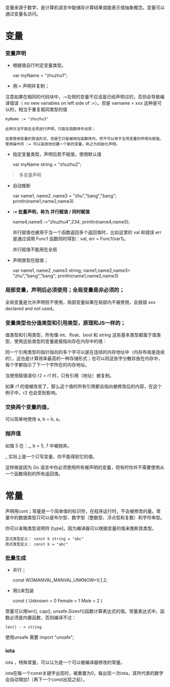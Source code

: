 
变量来源于数学，是计算机语言中能储存计算结果或能表示值抽象概念。变量可以通过变量名访问。

# 变量

### 变量声明

- 根据值自行判定变量类型。

    var myName = "zhuzhu1";

- 用:= 声明并复制；

 注意如果在相同的代码块中，:=左侧的变量不应该是已经声明过的，否则会导致编译错误（ no new variables on left side of :=）。但是 varname = xxx 这种是可以的，相当于重复赋同类型的值

    myName := "zhuzhu3"

    此种方法不能在全局进行声明，只能在函数体中出现；

    这是使用变量的首选形式，但是它只能被用在函数体内，而不可以用于全局变量的声明与赋值。使用操作符 := 可以高效地创建一个新的变量，称之为初始化声明。

- 指定变量类型，声明后若不赋值，使用默认值

    var myName string = "zhuzhu2";


>  多变量声明

- 自动推断

	var name1, name2 ,name3 = "zhu","bang","bang";
	println(name1,name2,name3)

- **:= 批量声明，称为 并行赋值 / 同时赋值**

	name4,name5 :="zhuzhu4",234;
	println(name4,name5);

    并行赋值也被用于当一个函数返回多个返回值时，比如这里的 val 和错误 err 是通过调用 Func1 函数同时得到：val, err = Func1(var1)。

    并行赋值不能用在全局

- 声明类型在赋值；

	var name1, name2 ,name3 string;
	name1,name2,name3= "zhu","bang","bang";
	println(name1,name2,name3)

### 局部变量，声明后必须使用；全局变量是非必须的；

全局变量是允许声明但不使用，局部变量如果在局部内不被使用，会报错   xxx declared and not used。

### 变量类型也分值类型和引用类型，原理和JS一样的；

值类型和引用类型，所有像 int、float、bool 和 string 这些基本类型都属于值类型，使用这些类型的变量直接指向存在内存中的值：

同一个引用类型的指针指向的多个字可以是在连续的内存地址中（内存布局是连续的），这也是计算效率最高的一种存储形式；也可以将这些字分散存放在内存中，每个字都指示了下一个字所在的内存地址。

当使用赋值语句 r2 = r1 时，只有引用（地址）被复制。

如果 r1 的值被改变了，那么这个值的所有引用都会指向被修改后的内容，在这个例子中，r2 也会受到影响。


### 交换两个变量的值，

可以简单地使用 a, b = b, a。

### 抛弃值

如值 5 在：_, b = 5, 7 中被抛弃。

_ 实际上是一个只写变量，你不能得到它的值。

这样做是因为 Go 语言中你必须使用所有被声明的变量，但有时你并不需要使用从一个函数得到的所有返回值。






# 常量

声明用cont；常量是一个简单值的标识符，在程序运行时，不会被修改的量。常量中的数据类型只可以是布尔型、数字型（整数型、浮点型和复数）和字符串型。

你可以省略类型说明符 [type]，因为编译器可以根据变量的值来推断其类型。

    显式类型定义： const b string = "abc"
    隐式类型定义： const b = "abc"

 ### 批量生成

-  并行；

    const WOMANVAL,MANVAL,UNKNOW=0,1,2;

- 用()来包装

    const (
        Unknown = 0
        Female = 1
        Male = 2
    )

常量可以用len(), cap(), unsafe.Sizeof()函数计算表达式的值。常量表达式中，函数必须是内置函数，否则编译不过：

    len() - > string

使用unsafe 需要 import "unsafe";

### iota

iota ，特殊常量，可以认为是一个可以被编译器修改的常量。

iota在每一个const关键字出现时，被重置为0，每出现一次iota，其所代表的数字会自动增加1（再下一个const出现之前）。


